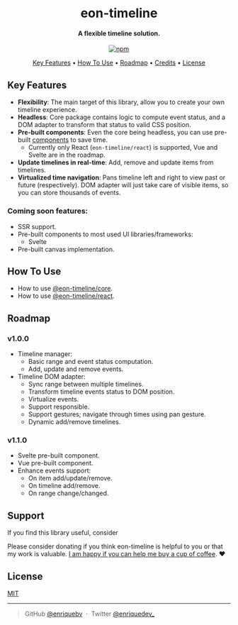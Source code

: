 <h1 align="center">
  <br>
  eon-timeline
  <br>
</h1>

<h4 align="center">A flexible timeline solution.</h4>

<p align="center">
  <a href="https://badge.fury.io/js/virtual-headless-timeline">
    <img src="https://badge.fury.io/js/virtual-headless-timeline.svg" alt="npm">
  </a>
</p>

<p align="center">
  <a href="#key-features">Key Features</a> •
  <a href="#how-to-use">How To Use</a> •
  <a href="#roadmap">Roadmap</a> •
  <a href="#credits">Credits</a> •
  <a href="#license">License</a>
</p>

## Key Features

- **Flexibility**: The main target of this library, allow you to create your own timeline experience.
- **Headless**: Core package contains logic to compute event status, and a DOM adapter to transform that status to valid CSS position.
- **Pre-built components**: Even the core being headless, you can use pre-built [components](./components/) to save time.
  - Currently only React (`eon-timeline/react`) is supported, Vue and Svelte are in the roadmap.
- **Update timelines in real-time**: Add, remove and update items from timelines.
- **Virtualized time navigation**: Pans timeline left and right to view past or future (respectively). DOM adapter will just take care of visible items, so you can store thousands of events.

### Coming soon features:

- SSR support.
- Pre-built components to most used UI libraries/frameworks:
  - Svelte
- Pre-built canvas implementation.

## How To Use

- How to use [@eon-timeline/core](./core/README.md).
- How to use [@eon-timeline/react](./components/react/README.md).

## Roadmap

### v1.0.0

- Timeline manager:
  - Basic range and event status computation.
  - Add, update and remove events.
- Timeline DOM adapter:
  - Sync range between multiple timelines.
  - Transform timeline events status to DOM position.
  - Virtualize events.
  - Support responsible.
  - Support gestures; navigate through times using pan gesture.
  - Dynamic add/remove timelines.

### v1.1.0

- Svelte pre-built component.
- Vue pre-built component.
- Enhance events support:
  - On item add/update/remove.
  - On timeline add/remove.
  - On range change/changed.

## Support

If you find this library useful, consider [](https://www.buymeacoffee.com/enriquebv)

Please consider donating if you think eon-timeline is helpful to you or that my work is valuable. [I am happy if you can help me buy a cup of coffee](https://www.buymeacoffee.com/enriquebv). :heart:

## License

[MIT](./LICENSE)

---

> GitHub [@enriquebv](https://github.com/enriquebv) &nbsp;&middot;&nbsp;
> Twitter [@enriquedev\_](https://twitter.com/enriquedev_)
